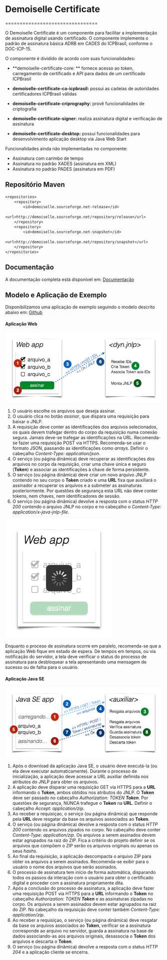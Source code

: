 # Demoiselle Certificate
================================

O Demoiselle Certificate é um componente para facilitar a implementação de assinatura digital usando certificado.
O componente implementa o padrão de assinatura básica ADRB em CADES do ICPBrasil, conforme o DOC-ICP-15.

O componente é dividido de acordo com suas funcionalidades:

* **demoiselle-certificate-core: ** fornece acesso ao token, carregamento de certificado e API para dados de um certificado ICPBrasil

* **demoiselle-certificate-ca-icpbrasil:** possui as cadeias de autoridades certificadores ICPBrasil válidas

* **demoiselle-certificate-criprography:** provê funcionalidades de criptografia

* **demoiselle-certificate-signer:** realiza assinatura digital e verificação de assinatura

* **demoiselle-certificate-desktop:** possui funcionalidades para desenvolvimento aplicação desktop via Java Web Start

Funcionalidades ainda não implementadas no componente:

* Assinatura com carimbo de tempo
* Assinatura no padrão XADES (assinatura em XML)
* Assinatura no padrão PADES (assinatura em PDF)

## Repositório Maven

	<repositories>
		<repository>
			<id>demoiselle.sourceforge.net-release</id>
			<url>http://demoiselle.sourceforge.net/repository/release</url>
		</repository>
		<repository>
			<id>demoiselle.sourceforge.net-snapshot</id>
			<url>http://demoiselle.sourceforge.net/repository/snapshot</url>
		</repository>
	</repositories>


## Documentação

A documentação completa está disponível em: [Documentação](http://demoiselle.sourceforge.net/docs/components/certificate/reference/1.1.0/)

## Modelo e Aplicação de Exemplo

Disponibilizamos uma aplicação de exemplo seguindo o modelo descrito abaixo em: [Github](https://github.com/demoiselle/certificate/tree/master/example)

#### Aplicação Web

![Alt text](assinador_1.png?raw=true)

1. O usuário escolhe os arquivos que deseja assinar.
2. O usuário clica no botão *assinar*, que dispara uma requisição para baixar o JNLP.
3. A requisição deve conter as identificações dos arquivos selecionados, os quais devem trafegar dentro do corpo da requisição numa conexão segura. Jamais deve-se trafegar as identificações na URL. Recomenda-se fazer uma requisição POST via HTTPS. Recomenda-se usar o formato JSON, passando as identificações como *arrays*. Definir o cabeçalho *Content-Type: application/json*.
4. O serviço (ou página dinâmica) deve recuperar as identificações dos arquivos no corpo da requisição, criar uma chave única e seguro (**Token**) e associar as identificações à chave de forma persistente.
5. O serviço (ou página dinâmica) deve criar um novo arquivo JNLP contendo no seu corpo o **Token** criado e uma **URL** fixa que auxiliará o assinador a recuperar os arquivos e a submeter as assinaturas posteriormente. Por questões de segurança esta URL não deve conter tokens, nem chaves, nem identificadores de sessão.
6. O serviço (ou página dinâmica) devolve a resposta com o status *HTTP 200* contendo o arquivo JNLP no corpo e no cabeçalho o *Content-Type: application/x-java-jnlp-file*.

![Alt text](assinador_2.png?raw=true)

Enquanto o proceso de assinatura ocorre em paralelo, recomenda-se que a aplicação Web fique em estado de espera. De tempos em tempos, ou via notificação do servidor, a tela deve verificar o status do processo de assinatura para desbloquear a tela apresentando uma mensagem de sucesso ou de falha para o usuário.

#### Aplicação Java SE

![Alt text](assinador_3.png?raw=true)

1. Após o download da aplicação Java SE, o usuário deve executá-la (ou ela deve executar automaticamente). Durante o processo de inicialização, a aplicação deve acessar a URL auxiliar definida nos atributos do JNLP para obter os arquivos.
2. A aplicação deve disparar uma requisição GET via HTTPS para a **URL** informando o **Token**, ambos obtidos nos atributos do JNLP. O **Token** deve ser passado no cabeçalho *Authorization: TOKEN __Token__*. Por questões de segurança, NUNCA trafegue o **Token** na **URL**. Definir o cabeçalho *Accept: application/zip*.
3. Ao receber a requisiçao, o serviço (ou página dinâmica) que responde pela **URL** deve resgatar da base os arquivos associados ao **Token**.
4. O serviço (ou página dinâmica) devolve a resposta com o status *HTTP 200* contendo os arquivos zipados no corpo. No cabeçalho deve conter *Content-Type: application/zip*. Os arquivos a serem assinados devem estar agrupados na raiz do ZIP. Fica a critério do projeto definir se os arquivos que compõem o ZIP serão os arquivos originais ou apenas os seus *hashs*.
5. Ao final da requisição, a aplicação descompacta o arquivo ZIP para obter os arquivos a serem assinados. Recomenda-se exibir para o usuário o nome dos arquivos que serão assinados.
6. O processo de assinatura tem início de forma automática, disparando todos os passos da interação com o usuário para obter o certificado digital e proceder com a assinatura propriamente dita.
7. Após a conclusão do processo de assinatura, a aplicação deve fazer uma requisição POST via HTTPS para a **URL** informando o **Token** no cabeçalho *Authorization: TOKEN __Token__* e as assinaturas zipadas no corpo. Os arquivos a serem assinados devem estar agrupados na raiz do ZIP. No cabeçalho da requisição deve conter também *Content-Type: application/zip*.
8. Ao receber a requisiçao, o serviço (ou página dinâmica) deve resgatar da base os arquivos associados ao **Token**, verificar se a assinatura corresponde ao arquivo no servidor, guarda a assinatura na base de dados associando-as aos arquivos originais, desassocia o **Token** dos arquivos e descarta o **Token**.
9. O serviço (ou página dinâmica) devolve a resposta com o status *HTTP 204* e a aplicação cliente se encerra.
 

